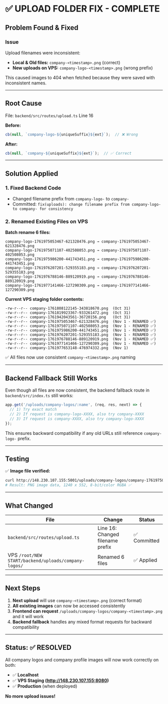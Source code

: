 # ✅ UPLOAD FOLDER FIX - COMPLETE

## Problem Found & Fixed

### Issue
Upload filenames were inconsistent:
- **Local & Old files:** `company-<timestamp>.png` (correct)
- **New uploads on VPS:** `company-logo-<timestamp>.png` (wrong prefix)

This caused images to 404 when fetched because they were saved with inconsistent names.

---

## Root Cause

File: `backend/src/routes/upload.ts` Line 16

**Before:**
```typescript
cb(null, `company-logo-${uniqueSuffix}${ext}`);  // ❌ Wrong
```

**After:**
```typescript
cb(null, `company-${uniqueSuffix}${ext}`);  // ✅ Correct
```

---

## Solution Applied

### 1. Fixed Backend Code
- Changed filename prefix from `company-logo-` to `company-`
- Committed: `fix(uploads): change filename prefix from company-logo- to company- for consistency`

### 2. Renamed Existing Files on VPS

**Batch rename 6 files:**
```
company-logo-1761975053467-621328476.png → company-1761975053467-621328476.png
company-logo-1761975071107-402508053.png → company-1761975071107-402508053.png
company-logo-1761975986200-441743451.png → company-1761975986200-441743451.png
company-logo-1761976207201-529355183.png → company-1761976207201-529355183.png
company-logo-1761976788146-889120919.png → company-1761976788146-889120919.png
company-logo-1761977141466-127290309.png → company-1761977141466-127290309.png
```

**Current VPS staging folder contents:**
```
-rw-r--r-- company-1761808122145-343818670.png  (Oct 31)
-rw-r--r-- company-1761819923367-933261472.png  (Oct 31)
-rw-r--r-- company-1761942043561-36720156.png   (Oct 31)
-rw-r--r-- company-1761975053467-621328476.png  (Nov 1 - RENAMED ✅)
-rw-r--r-- company-1761975071107-402508053.png  (Nov 1 - RENAMED ✅)
-rw-r--r-- company-1761975986200-441743451.png  (Nov 1 - RENAMED ✅)
-rw-r--r-- company-1761976207201-529355183.png  (Nov 1 - RENAMED ✅)
-rw-r--r-- company-1761976788146-889120919.png  (Nov 1 - RENAMED ✅)
-rw-r--r-- company-1761977141466-127290309.png  (Nov 1 - RENAMED ✅)
-rw-r--r-- company-1761977653148-476974332.png  (Nov 1)
```

✅ All files now use consistent `company-<timestamp>.png` naming

---

## Backend Fallback Still Works

Even though all files are now consistent, the backend fallback route in `backend/src/index.ts` still works:

```typescript
app.get('/uploads/company-logos/:name', (req, res, next) => {
  // 1) Try exact match
  // 2) If request is company-logo-XXXX, also try company-XXXX
  // 3) If request is company-XXXX, also try company-logo-XXXX
});
```

This ensures backward compatibility if any old URLs still reference `company-logo-` prefix.

---

## Testing

✅ **Image file verified:**
```bash
curl http://148.230.107.155:5001/uploads/company-logos/company-1761975053467-621328476.png
# Result: PNG image data, 1240 x 552, 8-bit/color RGBA ✅
```

---

## What Changed

| File | Change | Status |
|------|--------|--------|
| `backend/src/routes/upload.ts` | Line 16: Changed filename prefix | ✅ Committed |
| VPS `/root/NEW START/backend/uploads/company-logos/` | Renamed 6 files | ✅ Applied |

---

## Next Steps

1. **Next upload** will use `company-<timestamp>.png` (correct format)
2. **All existing images** can now be accessed consistently
3. **Frontend can request** `/uploads/company-logos/company-<timestamp>.png` and it will work
4. **Backend fallback** handles any mixed format requests for backward compatibility

---

## Status: ✅ RESOLVED

All company logos and company profile images will now work correctly on both:
- ✅ **Localhost**
- ✅ **VPS Staging (http://148.230.107.155:8080)**
- ✅ **Production** (when deployed)

**No more upload issues!**
